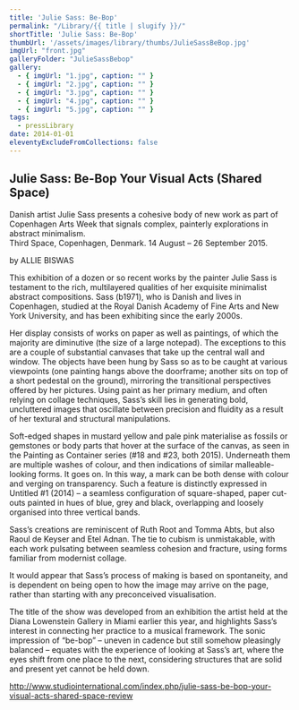 ```yaml
---
title: 'Julie Sass: Be-Bop'
permalink: "/Library/{{ title | slugify }}/"
shortTitle: 'Julie Sass: Be-Bop'
thumbUrl: '/assets/images/library/thumbs/JulieSassBeBop.jpg'
imgUrl: "front.jpg"
galleryFolder: "JulieSassBebop"
gallery:
  - { imgUrl: "1.jpg", caption: "" }
  - { imgUrl: "2.jpg", caption: "" }
  - { imgUrl: "3.jpg", caption: "" }
  - { imgUrl: "4.jpg", caption: "" }
  - { imgUrl: "5.jpg", caption: "" }
tags:
  - pressLibrary
date: 2014-01-01
eleventyExcludeFromCollections: false
---
```



<div class="Txt">
  <h2>Julie Sass: Be-Bop Your Visual Acts (Shared Space)</h2>
  <p>Danish artist Julie Sass presents a cohesive body of new work as part of Copenhagen Arts Week that signals complex, painterly explorations in abstract minimalism.<br>
  Third Space, Copenhagen, Denmark.&nbsp;14 August – 26 September 2015.</p>
  <p>by ALLIE BISWAS</p>
  <p>This exhibition of a dozen or so recent works by the painter Julie Sass is testament to the rich, multilayered qualities of her exquisite minimalist abstract compositions. Sass (b1971), who is Danish and lives in Copenhagen, studied at the Royal Danish Academy of Fine Arts and New York University, and has been exhibiting since the early 2000s.</p>
  <p>Her display consists of works on paper as well as paintings, of which the majority are diminutive (the size of a large notepad). The exceptions to this are a couple of substantial canvases that take up the central wall and window. The objects have been hung by Sass so as to be caught at various viewpoints (one painting hangs above the doorframe; another sits on top of a short pedestal on the ground), mirroring the transitional perspectives offered by her pictures. Using paint as her primary medium, and often relying on collage techniques, Sass’s skill lies in generating bold, uncluttered images that oscillate between precision and fluidity as a result of her textural and structural manipulations.</p>
  <p>Soft-edged shapes in mustard yellow and pale pink materialise as fossils or gemstones or body parts that hover at the surface of the canvas, as seen in the Painting as Container series (#18 and #23, both 2015). Underneath them are multiple washes of colour, and then indications of similar malleable-looking forms. It goes on. In this way, a mark can be both dense with colour and verging on transparency. Such a feature is distinctly expressed in Untitled #1 (2014) – a seamless configuration of square-shaped, paper cut-outs painted in hues of blue, grey and black, overlapping and loosely organised into three vertical bands.</p>
  <p>Sass’s creations are reminiscent of Ruth Root and Tomma Abts, but also Raoul de Keyser and Etel Adnan. The tie to cubism is unmistakable, with each work pulsating between seamless cohesion and fracture, using forms familiar from modernist collage.</p>
  <p>It would appear that Sass’s process of making is based on spontaneity, and is dependent on being open to how the image may arrive on the page, rather than starting with any preconceived visualisation.</p>
  <p>The title of the show was developed from an exhibition the artist held at the Diana Lowenstein Gallery in Miami earlier this year, and highlights Sass’s interest in connecting her practice to a musical framework. The sonic impression of “be-bop” – uneven in cadence but still somehow pleasingly balanced – equates with the experience of looking at Sass’s art, where the eyes shift from one place to the next, considering structures that are solid and present yet cannot be held down.&nbsp;</p>
  <p><a href="http://www.studiointernational.com/index.php/julie-sass-be-bop-your-visual-acts-shared-space-review" target="_blank">http://www.studiointernational.com/index.php/julie-sass-be-bop-your-visual-acts-shared-space-review</a></p>
</div>